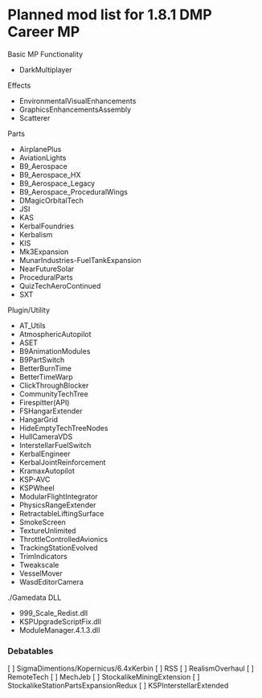 # Planned mod list for 1.8.1 DMP Career MP

Basic MP Functionality
- DarkMultiplayer

Effects
- EnvironmentalVisualEnhancements
- GraphicsEnhancementsAssembly
- Scatterer

Parts
- AirplanePlus
- AviationLights
- B9_Aerospace
- B9_Aerospace_HX
- B9_Aerospace_Legacy
- B9_Aerospace_ProceduralWings
- DMagicOrbitalTech
- JSI
- KAS
- KerbalFoundries
- Kerbalism
- KIS
- Mk3Expansion
- MunarIndustries-FuelTankExpansion
- NearFutureSolar
- ProceduralParts
- QuizTechAeroContinued
- SXT

Plugin/Utility
- AT_Utils
- AtmosphericAutopilot
- ASET
- B9AnimationModules
- B9PartSwitch
- BetterBurnTime
- BetterTimeWarp
- ClickThroughBlocker
- CommunityTechTree
- Firespitter(API)
- FSHangarExtender
- HangarGrid
- HideEmptyTechTreeNodes
- HullCameraVDS
- InterstellarFuelSwitch
- KerbalEngineer
- KerbalJointReinforcement
- KramaxAutopilot
- KSP-AVC
- KSPWheel
- ModularFlightIntegrator
- PhysicsRangeExtender
- RetractableLiftingSurface
- SmokeScreen
- TextureUnlimited
- ThrottleControlledAvionics
- TrackingStationEvolved
- TrimIndicators
- Tweakscale
- VesselMover
- WasdEditorCamera

./Gamedata DLL
- 999_Scale_Redist.dll
- KSPUpgradeScriptFix.dll
- ModuleManager.4.1.3.dll

### Debatables
[ ] SigmaDimentions/Kopernicus/6.4xKerbin
[ ] RSS
[ ] RealismOverhaul
[ ] RemoteTech
[ ] MechJeb
[ ] StockalikeMiningExtension
[ ] StockalikeStationPartsExpansionRedux
[ ] KSPInterstellarExtended